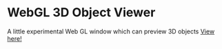 # WebGL 3D Object Viewer
A little experimental Web GL window which can preview 3D objects
[View here!](https://m4xijo.github.io/webgl-object-viewer/)
